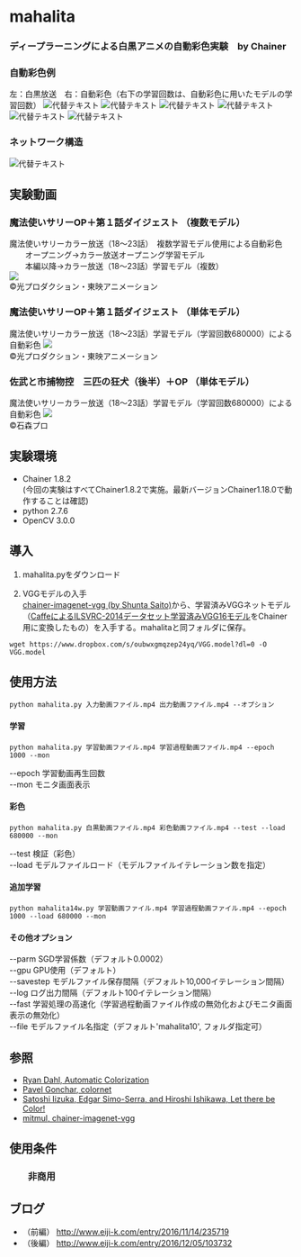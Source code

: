 # mahalita
### ディープラーニングによる白黒アニメの自動彩色実験　by Chainer  

### 自動彩色例  
左：白黒放送　右：自動彩色（右下の学習回数は、自動彩色に用いたモデルの学習回数）
![代替テキスト](./fig/s01.jpg)
![代替テキスト](./fig/s50.jpg)
![代替テキスト](./fig/s45.jpg)
![代替テキスト](fig/sb1.jpg)
![代替テキスト](fig/sb18.jpg)
![代替テキスト](fig/sb17.jpg)

### ネットワーク構造
![代替テキスト](fig/mahalitanet.png)

## 実験動画

###  魔法使いサリーOP＋第１話ダイジェスト （複数モデル）
魔法使いサリーカラー放送（18～23話）　複数学習モデル使用による自動彩色  
　　オープニング→カラー放送オープニング学習モデル  
　　本編以降→カラー放送（18～23話）学習モデル（複数）  
[![](./fig/s1.png)](https://youtu.be/z-HjyQh6nAA)  
©光プロダクション・東映アニメーション



###  魔法使いサリーOP＋第１話ダイジェスト （単体モデル）
魔法使いサリーカラー放送（18～23話）学習モデル（学習回数680000）による自動彩色
[![](./fig/s2.png)](https://youtu.be/V8AjYjXxno0)  
©光プロダクション・東映アニメーション



###  佐武と市捕物控　三匹の狂犬（後半）＋OP （単体モデル）
魔法使いサリーカラー放送（18～23話）学習モデル（学習回数680000）による自動彩色
[![](./fig/s3.png)](https://youtu.be/ocU7x-LTvCw)  
©石森プロ
## 実験環境
* Chainer 1.8.2   
(今回の実験はすべてChainer1.8.2で実施。最新バージョンChainer1.18.0で動作することは確認)
* python 2.7.6
* OpenCV 3.0.0  
## 導入
1. mahalita.pyをダウンロード

2. VGGモデルの入手  
[chainer-imagenet-vgg (by Shunta Saito)](https://github.com/mitmul/chainer-imagenet-vgg)から、学習済みVGGネットモデル（[CaffeによるILSVRC-2014データセット学習済みVGG16モデル](https://gist.github.com/ksimonyan/211839e770f7b538e2d8#file-readme-md)をChainer用に変換したもの）を入手する。mahalitaと同フォルダに保存。  

  ```
 wget https://www.dropbox.com/s/oubwxgmqzep24yq/VGG.model?dl=0 -O VGG.model
 ```

## 使用方法
```
python mahalita.py 入力動画ファイル.mp4 出力動画ファイル.mp4 --オプション
```

#### 学習
```
python mahalita.py 学習動画ファイル.mp4 学習過程動画ファイル.mp4 --epoch 1000 --mon
```
 --epoch 学習動画再生回数  
 --mon モニタ画面表示

#### 彩色
 ```
 python mahalita.py 白黒動画ファイル.mp4 彩色動画ファイル.mp4 --test --load 680000 --mon
 ```
 --test 検証（彩色）  
 --load モデルファイルロード（モデルファイルイテレーション数を指定）

#### 追加学習
 ```
 python mahalita14w.py 学習動画ファイル.mp4 学習過程動画ファイル.mp4 --epoch 1000 --load 680000 --mon
 ```

#### その他オプション
--parm     SGD学習係数（デフォルト0.0002）  
--gpu      GPU使用（デフォルト）  
--savestep モデルファイル保存間隔（デフォルト10,000イテレーション間隔）  
--log      ログ出力間隔（デフォルト100イテレーション間隔）  
--fast     学習処理の高速化（学習過程動画ファイル作成の無効化およびモニタ画面表示の無効化）  
--file     モデルファイル名指定（デフォルト'mahalita10', フォルダ指定可）  

## 参照
* [Ryan Dahl, Automatic Colorization](http://tinyclouds.org/colorize/)
* [Pavel Gonchar, colornet](https://github.com/pavelgonchar/colornet/blob/master/README.md)  
* [Satoshi Iizuka, Edgar Simo-Serra, and Hiroshi Ishikawa, Let there be Color!](http://hi.cs.waseda.ac.jp/~iizuka/projects/colorization/en/)  
* [mitmul, chainer-imagenet-vgg](https://github.com/mitmul/chainer-imagenet-vgg)

## 使用条件
### 　　非商用

## ブログ
* （前編） http://www.eiji-k.com/entry/2016/11/14/235719
* （後編） http://www.eiji-k.com/entry/2016/12/05/103732
